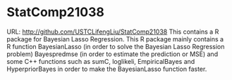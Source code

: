 # StatComp21038
URL: http://github.com/USTCLifengLiu/StatComp21038 This contains a R package for Bayesian Lasso Regression.
This R package mainly contains a R function BayesianLasso (in order to solve the Bayesian Lasso Regression problem) Bayespredmse (in order to estimate the prediction or MSE) and some C++ functions such as sumC, loglikeli, EmpiricalBayes and HyperpriorBayes in order to make the BayesianLasso function faster.
